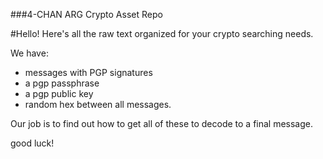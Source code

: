 ###4-CHAN ARG Crypto Asset Repo

#Hello! Here's all the raw text organized for your crypto searching needs.

We have:

- messages with PGP signatures
- a pgp passphrase
- a pgp public key
- random hex between all messages.


Our job is to find out how to get all of these to decode to a final message.

good luck!

